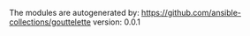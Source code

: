 The modules are autogenerated by:
https://github.com/ansible-collections/gouttelette
version: 0.0.1
